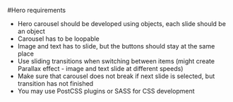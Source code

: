 #Hero requirements

* Hero carousel should be developed using objects, each slide should be an object  
* Carousel has to be loopable  
* Image and text has to slide, but the buttons should stay at the same place  
* Use sliding transitions when switching between items (might create Parallax effect - image and text slide at different speeds)  
* Make sure that carousel does not break if next slide is selected, but transition has not finished  
* You may use PostCSS plugins or SASS for CSS development  